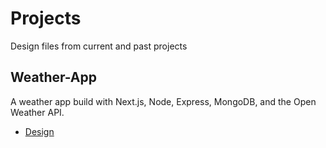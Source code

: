 # Projects
Design files from current and past projects

## Weather-App
A weather app build with Next.js, Node, Express, MongoDB, and the Open Weather API.
* [Design](weather-app/weather-app.png)
